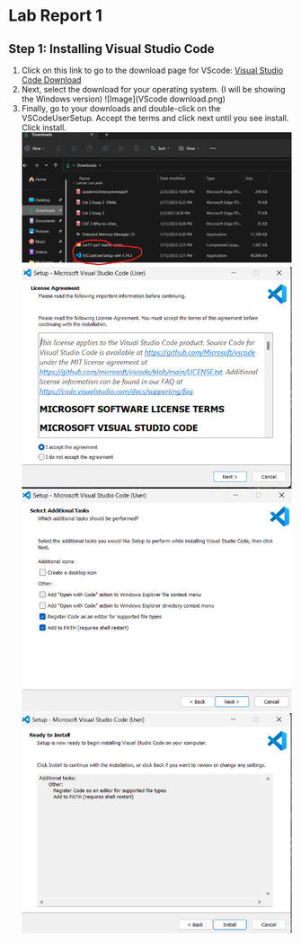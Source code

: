 # Lab Report 1

## Step 1: Installing Visual Studio Code

1. Click on this link to go to the download page for VScode: [Visual Studio Code Download](https://code.visualstudio.com/Download)
2. Next, select the download for your operating system. (I will be showing the Windows version) ![Image](VScode download.png)
3. Finally, go to your downloads and double-click on the VSCodeUserSetup. Accept the terms and click next until you see install. Click install. 
![Image](installer.png)![Image](terms.png)![Image](next.png)![Image](install.png)
